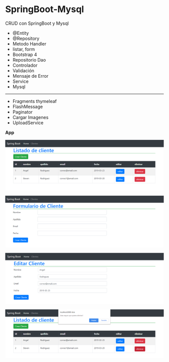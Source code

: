 # SpringBoot-Mysql
CRUD con SpringBoot y Mysql

- @Entity
- @Repository
- Metodo Handler
- listar, form
- Bootstrap 4
- Repositorio Dao 
- Controlador
- Validación
- Mensaje de Error
- Service
- Mysql
---
- Fragments thymeleaf
- FlashMessage
- Paginator
- Cargar Imagenes
- UploadService

**App**

<p align="center">
  <img src="https://github.com/llStrevensll/SpringBoot-Mysql/blob/master/images_git/app1.PNG?raw=true" alt="app1"/>
</p>

<p align="center">
  <img src="https://github.com/llStrevensll/SpringBoot-Mysql/blob/master/images_git/app2.PNG?raw=true" alt="app1"/>
</p>

<p align="center">
  <img src="https://github.com/llStrevensll/SpringBoot-Mysql/blob/master/images_git/app3.PNG?raw=true" alt="app1"/>
</p>

<p align="center">
  <img src="https://github.com/llStrevensll/SpringBoot-Mysql/blob/master/images_git/app4.PNG?raw=true" alt="app1"/>
</p>
